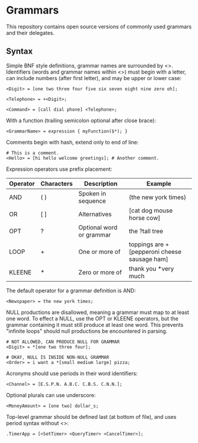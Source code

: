 # Grammars

This repository contains open source versions of commonly used grammars and their delegates.

## Syntax

Simple BNF style definitions, grammar names are surrounded by \<\>. Identifiers (words and grammar names within \<\>) must begin with a letter, can include numbers (after first letter), and may be upper or lower case:

    <Digit> = [one two three four five six seven eight nine zero oh];
    
    <Telephone> = +<Digit>;
    
    <Command> = [call dial phone] <Telephone>;

With a function (trailing semicolon optional after close brace):

    <GrammarName> = expression { myFunction($*); }

Comments begin with hash, extend only to end of line:

    # This is a comment.
    <Hello> = [hi hello welcome greetings]; # Another comment.

Expression operators use prefix placement:

| Operator | Characters | Description | Example |
| -------- | ---------- | ----------- | ------- |
| AND | ( ) | Spoken in sequence | (the new york times) |
| OR | \[ \] | Alternatives | \[cat dog mouse horse cow\] |
| OPT | ? | Optional word or grammar | the ?tall tree |
| LOOP | + | One or more of | toppings are \+\[pepperoni cheese sausage ham\] |
| KLEENE | * | Zero or more of | thank you \*very much |

The default operator for a grammar definition is AND:

    <Newspaper> = the new york times;

NULL productions are disallowed, meaning a grammar must map to at least one word.
To effect a NULL, use the OPT or KLEENE operators, but the grammar containing it
must still produce at least one word. This prevents "infinite loops" should null
productions be encountered in parsing.

    # NOT ALLOWED, CAN PRODUCE NULL FOR GRAMMAR
    <Digit> = *[one two three four];
    
    # OKAY, NULL IS INSIDE NON-NULL GRAMMAR
    <Order> = i want a *[small medium large] pizza;
    
Acronyms should use periods in their word identifiers:

    <Channel> = [E.S.P.N. A.B.C. C.B.S. C.N.N.];

Optional plurals can use underscore:

    <MoneyAmount> = [one two] dollar_s;

Top-level grammar should be defined last (at bottom of file), and uses period syntax without \<\>:

    .TimerApp = [<SetTimer> <QueryTimer> <CancelTimer>];
